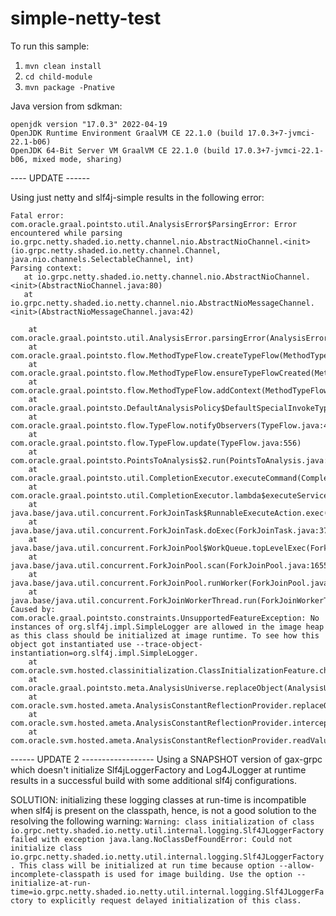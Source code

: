 # simple-netty-test

To run this sample:

1) `mvn clean install`
2) `cd child-module`
3) `mvn package -Pnative`

Java version from sdkman:
```
openjdk version "17.0.3" 2022-04-19
OpenJDK Runtime Environment GraalVM CE 22.1.0 (build 17.0.3+7-jvmci-22.1-b06)
OpenJDK 64-Bit Server VM GraalVM CE 22.1.0 (build 17.0.3+7-jvmci-22.1-b06, mixed mode, sharing)
```

---- UPDATE ------

Using just netty and slf4j-simple results in the following error:

```
Fatal error: com.oracle.graal.pointsto.util.AnalysisError$ParsingError: Error encountered while parsing io.grpc.netty.shaded.io.netty.channel.nio.AbstractNioChannel.<init>(io.grpc.netty.shaded.io.netty.channel.Channel, java.nio.channels.SelectableChannel, int) 
Parsing context:
   at io.grpc.netty.shaded.io.netty.channel.nio.AbstractNioChannel.<init>(AbstractNioChannel.java:80)
   at io.grpc.netty.shaded.io.netty.channel.nio.AbstractNioMessageChannel.<init>(AbstractNioMessageChannel.java:42)

	at com.oracle.graal.pointsto.util.AnalysisError.parsingError(AnalysisError.java:141)
	at com.oracle.graal.pointsto.flow.MethodTypeFlow.createTypeFlow(MethodTypeFlow.java:315)
	at com.oracle.graal.pointsto.flow.MethodTypeFlow.ensureTypeFlowCreated(MethodTypeFlow.java:286)
	at com.oracle.graal.pointsto.flow.MethodTypeFlow.addContext(MethodTypeFlow.java:107)
	at com.oracle.graal.pointsto.DefaultAnalysisPolicy$DefaultSpecialInvokeTypeFlow.onObservedUpdate(DefaultAnalysisPolicy.java:364)
	at com.oracle.graal.pointsto.flow.TypeFlow.notifyObservers(TypeFlow.java:487)
	at com.oracle.graal.pointsto.flow.TypeFlow.update(TypeFlow.java:556)
	at com.oracle.graal.pointsto.PointsToAnalysis$2.run(PointsToAnalysis.java:598)
	at com.oracle.graal.pointsto.util.CompletionExecutor.executeCommand(CompletionExecutor.java:195)
	at com.oracle.graal.pointsto.util.CompletionExecutor.lambda$executeService$0(CompletionExecutor.java:179)
	at java.base/java.util.concurrent.ForkJoinTask$RunnableExecuteAction.exec(ForkJoinTask.java:1395)
	at java.base/java.util.concurrent.ForkJoinTask.doExec(ForkJoinTask.java:373)
	at java.base/java.util.concurrent.ForkJoinPool$WorkQueue.topLevelExec(ForkJoinPool.java:1182)
	at java.base/java.util.concurrent.ForkJoinPool.scan(ForkJoinPool.java:1655)
	at java.base/java.util.concurrent.ForkJoinPool.runWorker(ForkJoinPool.java:1622)
	at java.base/java.util.concurrent.ForkJoinWorkerThread.run(ForkJoinWorkerThread.java:165)
Caused by: com.oracle.graal.pointsto.constraints.UnsupportedFeatureException: No instances of org.slf4j.impl.SimpleLogger are allowed in the image heap as this class should be initialized at image runtime. To see how this object got instantiated use --trace-object-instantiation=org.slf4j.impl.SimpleLogger.
	at com.oracle.svm.hosted.classinitialization.ClassInitializationFeature.checkImageHeapInstance(ClassInitializationFeature.java:133)
	at com.oracle.graal.pointsto.meta.AnalysisUniverse.replaceObject(AnalysisUniverse.java:575)
	at com.oracle.svm.hosted.ameta.AnalysisConstantReflectionProvider.replaceObject(AnalysisConstantReflectionProvider.java:217)
	at com.oracle.svm.hosted.ameta.AnalysisConstantReflectionProvider.interceptValue(AnalysisConstantReflectionProvider.java:188)
	at com.oracle.svm.hosted.ameta.AnalysisConstantReflectionProvider.readValue(AnalysisConstantReflectionProvider.java:102)
```

------ UPDATE 2 ------------------
Using a SNAPSHOT version of gax-grpc which doesn't initialize Slf4jLoggerFactory and Log4JLogger at runtime results in a successful build with some additional slf4j configurations. 


SOLUTION: initializing these logging classes at run-time is incompatible when slf4j is present on the classpath, hence, is not a good solution to the resolving the following warning: `Warning: class initialization of class io.grpc.netty.shaded.io.netty.util.internal.logging.Slf4JLoggerFactory failed with exception java.lang.NoClassDefFoundError: Could not initialize class io.grpc.netty.shaded.io.netty.util.internal.logging.Slf4JLoggerFactory. This class will be initialized at run time because option --allow-incomplete-classpath is used for image building. Use the option --initialize-at-run-time=io.grpc.netty.shaded.io.netty.util.internal.logging.Slf4JLoggerFactory to explicitly request delayed initialization of this class.
`


